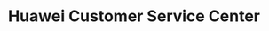 ---
title: "Huawei Customer Service Center"
url: /wien/huawei-customer-service-center/
shop: Handy
---
